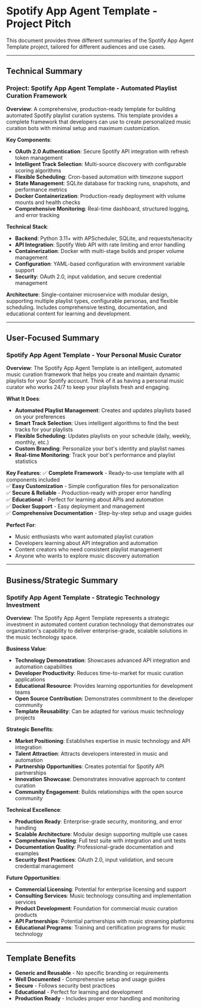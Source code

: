 # Spotify App Agent Template - Project Pitch

This document provides three different summaries of the Spotify App Agent Template project, tailored for different audiences and use cases.

---

## **Technical Summary**

### **Project: Spotify App Agent Template - Automated Playlist Curation Framework**

**Overview**: A comprehensive, production-ready template for building automated Spotify playlist curation systems. This template provides a complete framework that developers can use to create personalized music curation bots with minimal setup and maximum customization.

**Key Components**:
- **OAuth 2.0 Authentication**: Secure Spotify API integration with refresh token management
- **Intelligent Track Selection**: Multi-source discovery with configurable scoring algorithms
- **Flexible Scheduling**: Cron-based automation with timezone support
- **State Management**: SQLite database for tracking runs, snapshots, and performance metrics
- **Docker Containerization**: Production-ready deployment with volume mounts and health checks
- **Comprehensive Monitoring**: Real-time dashboard, structured logging, and error tracking

**Technical Stack**:
- **Backend**: Python 3.11+ with APScheduler, SQLite, and requests/tenacity
- **API Integration**: Spotify Web API with rate limiting and error handling
- **Containerization**: Docker with multi-stage builds and proper volume management
- **Configuration**: YAML-based configuration with environment variable support
- **Security**: OAuth 2.0, input validation, and secure credential management

**Architecture**: Single-container microservice with modular design, supporting multiple playlist types, configurable personas, and flexible scheduling. Includes comprehensive testing, documentation, and educational content for learning and development.

---

## **User-Focused Summary**

### **Spotify App Agent Template - Your Personal Music Curator**

**Overview**: The Spotify App Agent Template is an intelligent, automated music curation framework that helps you create and maintain dynamic playlists for your Spotify account. Think of it as having a personal music curator who works 24/7 to keep your playlists fresh and engaging.

**What It Does**:
- **Automated Playlist Management**: Creates and updates playlists based on your preferences
- **Smart Track Selection**: Uses intelligent algorithms to find the best tracks for your playlists
- **Flexible Scheduling**: Updates playlists on your schedule (daily, weekly, monthly, etc.)
- **Custom Branding**: Personalize your bot's identity and playlist names
- **Real-time Monitoring**: Track your bot's performance and playlist statistics

**Key Features**:
✅ **Complete Framework** - Ready-to-use template with all components included  
✅ **Easy Customization** - Simple configuration files for personalization  
✅ **Secure & Reliable** - Production-ready with proper error handling  
✅ **Educational** - Perfect for learning about APIs and automation  
✅ **Docker Support** - Easy deployment and management  
✅ **Comprehensive Documentation** - Step-by-step setup and usage guides  

**Perfect For**:
- Music enthusiasts who want automated playlist curation
- Developers learning about API integration and automation
- Content creators who need consistent playlist management
- Anyone who wants to explore music discovery automation

---

## **Business/Strategic Summary**

### **Spotify App Agent Template - Strategic Technology Investment**

**Overview**: The Spotify App Agent Template represents a strategic investment in automated content curation technology that demonstrates our organization's capability to deliver enterprise-grade, scalable solutions in the music technology space.

**Business Value**:
- **Technology Demonstration**: Showcases advanced API integration and automation capabilities
- **Developer Productivity**: Reduces time-to-market for music curation applications
- **Educational Resource**: Provides learning opportunities for development teams
- **Open Source Contribution**: Demonstrates commitment to the developer community
- **Template Reusability**: Can be adapted for various music technology projects

**Strategic Benefits**:
- **Market Positioning**: Establishes expertise in music technology and API integration
- **Talent Attraction**: Attracts developers interested in music and automation
- **Partnership Opportunities**: Creates potential for Spotify API partnerships
- **Innovation Showcase**: Demonstrates innovative approach to content curation
- **Community Engagement**: Builds relationships with the open source community

**Technical Excellence**:
- **Production Ready**: Enterprise-grade security, monitoring, and error handling
- **Scalable Architecture**: Modular design supporting multiple use cases
- **Comprehensive Testing**: Full test suite with integration and unit tests
- **Documentation Quality**: Professional-grade documentation and examples
- **Security Best Practices**: OAuth 2.0, input validation, and secure credential management

**Future Opportunities**:
- **Commercial Licensing**: Potential for enterprise licensing and support
- **Consulting Services**: Music technology consulting and implementation services
- **Product Development**: Foundation for commercial music curation products
- **API Partnerships**: Potential partnerships with music streaming platforms
- **Educational Programs**: Training and certification programs for music technology

---

## **Template Benefits**

- **Generic and Reusable** - No specific branding or requirements
- **Well Documented** - Comprehensive setup and usage guides
- **Secure** - Follows security best practices
- **Educational** - Perfect for learning and development
- **Production Ready** - Includes proper error handling and monitoring
